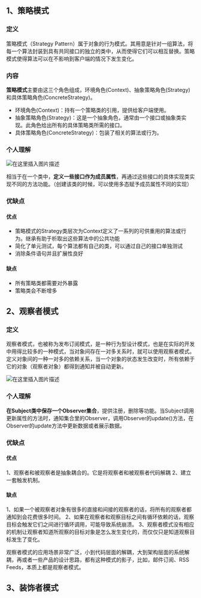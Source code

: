 ## 1、策略模式

### 定义

策略模式（Strategy Pattern）属于对象的行为模式。其用意是针对一组算法，将每一个算法封装到具有共同接口的独立的类中，从而使得它们可以相互替换。策略模式使得算法可以在不影响到客户端的情况下发生变化。

### 内容

**策略模式**主要由这三个角色组成，环境角色(Context)、抽象策略角色(Strategy)和具体策略角色(ConcreteStrategy)。

- 环境角色(Context)：持有一个策略类的引用，提供给客户端使用。
- 抽象策略角色(Strategy)：这是一个抽象角色，通常由一个接口或抽象类实现。此角色给出所有的具体策略类所需的接口。
- 具体策略角色(ConcreteStrategy)：包装了相关的算法或行为。

### 个人理解

![在这里插入图片描述](https://img-blog.csdnimg.cn/20181111152930787.png)

相当于在一个类中，**定义一些接口作为成员属性**，再通过这些接口的具体实现类实现不同的方法功能。（创建该类的时候，可以使用多态赋予成员属性不同的实现）

### 优缺点

#### 优点

- 策略模式的Strategy类层次为Context定义了一系列的可供重用的算法或行为。继承有助于析取出这些算法中的公共功能
- 简化了单元测试，每个算法都有自己的类，可以通过自己的接口单独测试
- 消除条件语句并且扩展性良好

#### 缺点

- 所有策略类都需要对外暴露
- 策略类会不断增多



## 2、观察者模式

### 定义

观察者模式，也被称为发布订阅模式，是一种行为型设计模式，也是在实际的开发中用得比较多的一种模式，当对象间存在一对多关系时，就可以使用观察者模式。定义对象间的一种一对多的依赖关系，当一个对象的状态发生改变时，所有依赖于它的对象（观察者对象）都得到通知并被自动更新。

![在这里插入图片描述](https://img-blog.csdnimg.cn/debb8de6e405440b92eaf7861a57c090.png?x-oss-process=image/watermark,type_ZHJvaWRzYW5zZmFsbGJhY2s,shadow_50,text_Q1NETiBAWXNtaW5nODg=,size_20,color_FFFFFF,t_70,g_se,x_16)

### 个人理解

**在Subject类中保存一个Observer集合**，提供注册，删除等功能。当Subject调用更新属性的方法时，通知集合里的Observer，调用Observer的update()方法，在Observer的update方法中更新数据或者展示数据。

### 优缺点

#### 优点

 1、观察者和被观察者是抽象耦合的。它是将观察者和被观察者代码解耦 2、建立一套触发机制。

#### 缺点

1、如果一个被观察者对象有很多的直接和间接的观察者的话，将所有的观察者都通知到会花费很多时间。
2、如果在观察者和观察目标之间有循环依赖的话，观察目标会触发它们之间进行循环调用，可能导致系统崩溃。
3、观察者模式没有相应的机制让观察者知道所观察的目标对象是怎么发生变化的，而仅仅只是知道观察目标发生了变化。

观察者模式的应用场景非常广泛，小到代码层面的解耦，大到架构层面的系统解耦，再或者一些产品的设计思路，都有这种模式的影子，比如，邮件订阅、RSS Feeds，本质上都是观察者模式。

## 3、装饰者模式
